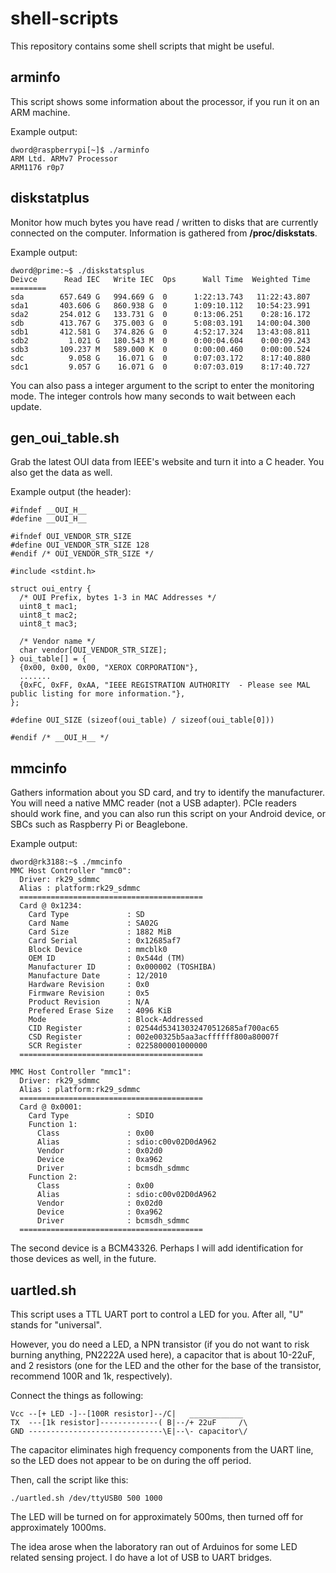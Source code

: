 shell-scripts
=============

This repository contains some shell scripts that might be useful.

arminfo
-------

This script shows some information about the processor, if you run it on an ARM machine.

Example output:

	dword@raspberrypi[~]$ ./arminfo 
	ARM Ltd. ARMv7 Processor
	ARM1176 r0p7

diskstatplus
------------

Monitor how much bytes you have read / written to disks that are currently connected on the computer.
Information is gathered from **/proc/diskstats**.

Example output:

	dword@prime:~$ ./diskstatsplus 
	Deivce      Read IEC   Write IEC  Ops      Wall Time  Weighted Time
	========
	sda        657.649 G   994.669 G  0      1:22:13.743   11:22:43.807
	sda1       403.606 G   860.938 G  0      1:09:10.112   10:54:23.991
	sda2       254.012 G   133.731 G  0      0:13:06.251    0:28:16.172
	sdb        413.767 G   375.003 G  0      5:08:03.191   14:00:04.300
	sdb1       412.581 G   374.826 G  0      4:52:17.324   13:43:08.811
	sdb2         1.021 G   180.543 M  0      0:00:04.604    0:00:09.243
	sdb3       109.237 M   589.000 K  0      0:00:00.460    0:00:00.524
	sdc          9.058 G    16.071 G  0      0:07:03.172    8:17:40.880
	sdc1         9.057 G    16.071 G  0      0:07:03.019    8:17:40.727

You can also pass a integer argument to the script to enter the monitoring mode.
The integer controls how many seconds to wait between each update.

gen\_oui\_table.sh
----------------

Grab the latest OUI data from IEEE's website and turn it into a C header.
You also get the data as well.

Example output (the header):

	#ifndef __OUI_H__
	#define __OUI_H__
	
	#ifndef OUI_VENDOR_STR_SIZE
	#define OUI_VENDOR_STR_SIZE 128
	#endif /* OUI_VENDOR_STR_SIZE */
	
	#include <stdint.h>
	
	struct oui_entry {
	  /* OUI Prefix, bytes 1-3 in MAC Addresses */
	  uint8_t mac1;
	  uint8_t mac2;
	  uint8_t mac3;

	  /* Vendor name */
	  char vendor[OUI_VENDOR_STR_SIZE];
	} oui_table[] = {
	  {0x00, 0x00, 0x00, "XEROX CORPORATION"},
	  .......
	  {0xFC, 0xFF, 0xAA, "IEEE REGISTRATION AUTHORITY  - Please see MAL public listing for more information."},
	};
	
	#define OUI_SIZE (sizeof(oui_table) / sizeof(oui_table[0]))
	
	#endif /* __OUI_H__ */

mmcinfo
-------

Gathers information about you SD card, and try to identify the manufacturer.
You will need a native MMC reader (not a USB adapter).
PCIe readers should work fine, and you can also run this script on your Android device,
or SBCs such as Raspberry Pi or Beaglebone.

Example output:

	dword@rk3188:~$ ./mmcinfo 
	MMC Host Controller "mmc0":
	  Driver: rk29_sdmmc
	  Alias : platform:rk29_sdmmc
	  =========================================
	  Card @ 0x1234:
	    Card Type             : SD
	    Card Name             : SA02G
	    Card Size             : 1882 MiB
	    Card Serial           : 0x12685af7
	    Block Device          : mmcblk0
	    OEM ID                : 0x544d (TM)
	    Manufacturer ID       : 0x000002 (TOSHIBA)
	    Manufacture Date      : 12/2010
	    Hardware Revision     : 0x0
	    Firmware Revision     : 0x5
	    Product Revision      : N/A
	    Prefered Erase Size   : 4096 KiB
	    Mode                  : Block-Addressed
	    CID Register          : 02544d53413032470512685af700ac65
	    CSD Register          : 002e00325b5aa3acffffff800a80007f
	    SCR Register          : 0225800001000000
	  =========================================
	
	MMC Host Controller "mmc1":
	  Driver: rk29_sdmmc
	  Alias : platform:rk29_sdmmc
	  =========================================
	  Card @ 0x0001:
	    Card Type             : SDIO
	    Function 1:
	      Class               : 0x00
	      Alias               : sdio:c00v02D0dA962
	      Vendor              : 0x02d0
	      Device              : 0xa962
	      Driver              : bcmsdh_sdmmc
	    Function 2:
	      Class               : 0x00
	      Alias               : sdio:c00v02D0dA962
	      Vendor              : 0x02d0
	      Device              : 0xa962
	      Driver              : bcmsdh_sdmmc
	  =========================================

The second device is a BCM43326. Perhaps I will add identification for those devices as well, in the future.

uartled.sh
----------

This script uses a TTL UART port to control a LED for you.
After all, "U" stands for "universal".

However, you do need a LED,
a NPN transistor (if you do not want to risk burning anything, PN2222A used here),
a capacitor that is about 10-22uF,
and 2 resistors (one for the LED and the other for the base of the transistor,
recommend 100R and 1k, respectively).

Connect the things as following:

	Vcc --[+ LED -]--[100R resistor]--/C|   ____________
	TX  ---[1k resistor]-------------( B|--/+ 22uF     /\
	GND ------------------------------\E|--\- capacitor\/

The capacitor eliminates high frequency components from the UART line,
so the LED does not appear to be on during the off period.

Then, call the script like this:

	./uartled.sh /dev/ttyUSB0 500 1000

The LED will be turned on for approximately 500ms,
then turned off for approximately 1000ms.

The idea arose when the laboratory ran out of Arduinos for some LED related sensing project.
I do have a lot of USB to UART bridges.
